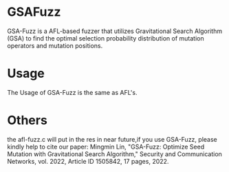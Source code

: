 # GSAFuzz
GSA-Fuzz is a AFL-based fuzzer that utilizes Gravitational Search Algorithm (GSA) to find the optimal selection probability distribution of mutation operators and mutation positions. 
# Usage
The Usage of GSA-Fuzz is the same as AFL's.
# Others
the afl-fuzz.c will put in the res in near future,if you use GSA-Fuzz, please kindly help to cite our paper:
Mingmin Lin, "GSA-Fuzz: Optimize Seed Mutation with Gravitational Search Algorithm," Security and Communication Networks, vol. 2022, Article ID 1505842, 17 pages, 2022.
